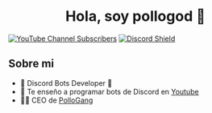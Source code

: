 <div align="center">
<h1 align="center">Hola, soy pollogod 👋</h1>
</div>


[![YouTube Channel Subscribers](https://img.shields.io/youtube/channel/subscribers/UCIjEgHA1vatSR2K4rfcdNRg?style=social)](https://www.youtube.com/@PolloGang)
[![Discord Shield](https://dcbadge.vercel.app/api/server/pollogang-oficial-981288978416300053)](https://discord.gg/pollogang-oficial-981288978416300053)

## Sobre mi

- 🤖 Discord Bots Developer 🤖
- 🎥 Te enseño a programar bots de Discord en [Youtube](https://www.youtube.com/@PolloGang)
- 👨‍💻 CEO de [PolloGang](https://www.pollogang.com/)
<br>

